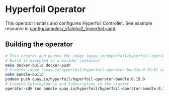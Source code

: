 # Hyperfoil Operator

This operator installs and configures Hyperfoil Controller. See example resource in [config/samples/_v1alpha2_hyperfoil.yaml](config/samples/_v1alpha2_hyperfoil.yaml).

## Building the operator

```bash
# This creates and pushes the image (quay.io/hyperfoil/hyperfoil-operator:0.15.0)
# Build is executed in a builder container.
make docker-build docker-push
# Creates image (quay.io/hyperfoil/hyperfoil-operator-bundle:0.15.0) with ClusterServiceVersion and other resources
make bundle-build
podman push quay.io/hyperfoil/hyperfoil-operator-bundle:0.15.0
# Creates CatalogSource and Subscription in the cluster
operator-sdk run bundle quay.io/hyperfoil/hyperfoil-operator-bundle:0.15.0
```